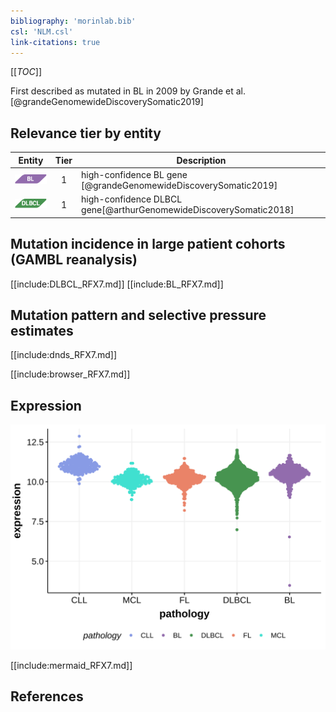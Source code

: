```yaml
---
bibliography: 'morinlab.bib'
csl: 'NLM.csl'
link-citations: true
---
```

[[_TOC_]]

First described as mutated in BL in 2009 by Grande et al.[@grandeGenomewideDiscoverySomatic2019]


## Relevance tier by entity

|Entity|Tier|Description               |
|:------:|:----:|--------------------------|
|![BL](images/icons/BL_tier1.png)    |1   |high-confidence BL gene   [@grandeGenomewideDiscoverySomatic2019]|
|![DLBCL](images/icons/DLBCL_tier1.png) |1   |high-confidence DLBCL gene[@arthurGenomewideDiscoverySomatic2018]|

## Mutation incidence in large patient cohorts (GAMBL reanalysis)

[[include:DLBCL_RFX7.md]]
[[include:BL_RFX7.md]]

## Mutation pattern and selective pressure estimates

[[include:dnds_RFX7.md]]


[[include:browser_RFX7.md]]

## Expression
![](images/gene_expression/RFX7_by_pathology.svg)

[[include:mermaid_RFX7.md]]

## References


<!-- ORIGIN: grandeGenomewideDiscoverySomatic2019 -->
<!-- BL: grandeGenomewideDiscoverySomatic2019 -->
